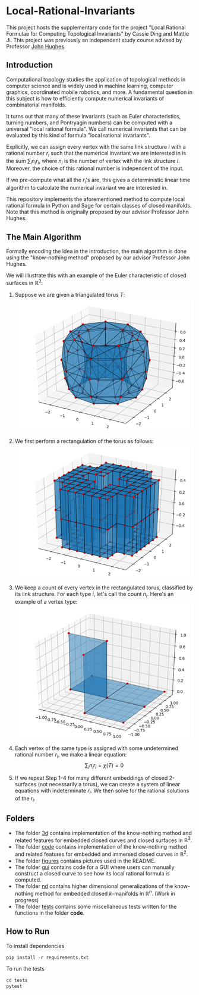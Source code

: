 # Local-Rational-Invariants

This project hosts the supplementary code for the project "Local Rational Formulae for Computing Topological Invariants" by Cassie Ding and Mattie Ji. This project was previously an independent study course advised by Professor [John Hughes](https://cs.brown.edu/people/jhughes/).
## Introduction

Computational topology studies the application of topological methods in computer science and is widely used in machine learning, computer graphics, coordinated mobile robotics, and more. A fundamental question in this subject is how to efficiently compute numerical invariants of combinatorial manifolds.

It turns out that many of these invariants (such as Euler characteristics, turning numbers, and Pontryagin numbers) can be computed with a universal "local rational formula". We call numerical invariants that can be evaluated by this kind of formula "local rational invariants".

Explicitly, we can assign every vertex with the same link structure $i$ with a rational number $r_i$ such that the numerical invariant we are interested in is the sum $\sum_{i} n_i r_i$, where $n_i$ is the number of vertex with the link structure $i$. Moreover, the choice of this rational number is independent of the input.

If we pre-compute what all the $r_i$'s are, this gives a deterministic linear time algorithm to calculate the numerical invariant we are interested in.

This repository implements the aforementioned method to compute local rational formula in Python and Sage for certain classes of closed manifolds. Note that this method is originally proposed by our advisor Professor John Hughes.

## The Main Algorithm

Formally encoding the idea in the introduction, the main algorithm is done using the "know-nothing method" proposed by our advisor Professor John Hughes.

We will illustrate this with an example of the Euler characteristic of closed surfaces in $\mathbb{R}^3$:

1. Suppose we are given a triangulated torus $T$:<br />
![alt text](figures/Figure_1.png)

2. We first perform a rectangulation of the torus as follows:<br />
![alt text](figures/sq_torus.png)

3. We keep a count of every vertex in the rectangulated torus, classified by its link structure. For each type $i$, let's call the count $n_i$. Here's an example of a vertex type:<br />
![alt text](figures/vertex_5.png)

4. Each vertex of the same type is assigned with some undetermined rational number $r_i$, we make a linear equation:
$$\sum_i n_i r_i = \chi(T) = 0$$

5. If we repeat Step 1-4 for many different embeddings of closed 2-surfaces (not necessarily a torus), we can create a system of linear equations with indeterminate $r_i$. We then solve for the rational solutions of the $r_i$.
## Folders

- The folder [3d](3d) contains implementation of the know-nothing method and related features for embedded closed curves and closed surfaces in $\mathbb{R}^3$.
- The folder [code](code) contains implementation of the know-nothing method and related features for embedded and immersed closed curves in $\mathbb{R}^2$.
- The folder [figures](figures) contains pictures used in the README.
- The folder [gui](gui) contains code for a GUI where users can manually construct a closed curve to see how its local rational formula is computed.
- The folder [nd](nd) contains higher dimensional generalizations of the know-nothing method for embedded closed $k$-manifolds in $\mathbb{R}^n$. (Work in progress)
- The folder [tests](tests) contains some miscellaneous tests written for the functions in the folder **code**.

## How to Run
To install dependencies
```
pip install -r requirements.txt
```
<!-- To run the code
```
./run.sh <path_to_file>
``` -->
To run the tests
```
cd tests
pytest
```
